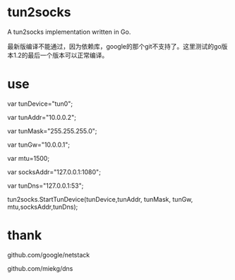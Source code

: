 ﻿# tun2socks


A tun2socks implementation written in Go.

最新版编译不能通过，因为依赖库，google的那个git不支持了。这里测试的go版本1.2的最后一个版本可以正常编译。

# use 

var tunDevice="tun0";

var tunAddr="10.0.0.2";

var tunMask="255.255.255.0";

var tunGw="10.0.0.1";

var mtu=1500;

var socksAddr="127.0.0.1:1080";

var tunDns="127.0.0.1:53";

tun2socks.StartTunDevice(tunDevice,tunAddr, tunMask, tunGw, mtu,socksAddr,tunDns);

# thank
  github.com/google/netstack
 
  
  github.com/miekg/dns
